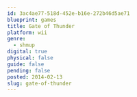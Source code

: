 ```yaml
---
id: 3ac4ae77-518d-452e-b16e-272b46d5ae71
blueprint: games
title: Gate of Thunder
platform: wii
genre:
  - shmup
digital: true
physical: false
guide: false
pending: false
posted: 2014-02-13
slug: gate-of-thunder
---
```

